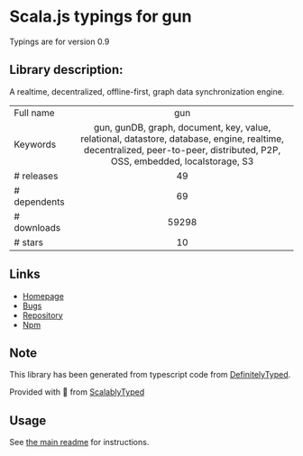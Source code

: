 
# Scala.js typings for gun

Typings are for version 0.9

## Library description:
A realtime, decentralized, offline-first, graph data synchronization engine.

|                    |                 |
| ------------------ | :-------------: |
| Full name          | gun |
| Keywords           | gun, gunDB, graph, document, key, value, relational, datastore, database, engine, realtime, decentralized, peer-to-peer, distributed, P2P, OSS, embedded, localstorage, S3 |
| # releases         | 49 |
| # dependents       | 69 |
| # downloads        | 59298 |
| # stars            | 10 |

## Links
- [Homepage](https://github.com/amark/gun#readme)
- [Bugs](https://github.com/amark/gun/issues)
- [Repository](https://github.com/amark/gun)
- [Npm](https://www.npmjs.com/package/gun)
    


## Note
This library has been generated from typescript code from [DefinitelyTyped](https://definitelytyped.org).

Provided with :purple_heart: from [ScalablyTyped](https://github.com/oyvindberg/ScalablyTyped)

## Usage
See [the main readme](../../readme.md) for instructions.


